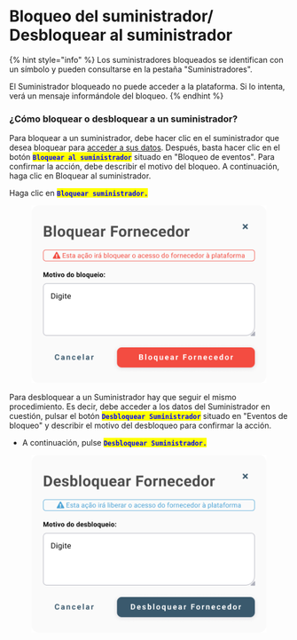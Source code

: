 # Bloqueo del suministrador/ Desbloquear al suministrador

{% hint style="info" %}
Los suministradores bloqueados se identifican con un símbolo y pueden consultarse en la pestaña "Suministradores".

El Suministrador bloqueado no puede acceder a la plataforma. Si lo intenta, verá un mensaje informándole del bloqueo.
{% endhint %}

### ¿Cómo bloquear o desbloquear a un suministrador?

Para bloquear a un suministrador, debe hacer clic en el suministrador que desea bloquear para [acceder a sus datos](./). Después, basta hacer clic en el botón <mark style="color:blue;">**`Bloquear al suministrador`**</mark> situado en "Bloqueo de eventos". Para confirmar la acción, debe describir el motivo del bloqueo. A continuación, haga clic en Bloquear al suministrador.

Haga clic en <mark style="color:blue;">**`Bloquear suministrador.`**</mark>

<figure><img src="../../../.gitbook/assets/Bloquear fornecedor.png" alt=""><figcaption></figcaption></figure>

Para desbloquear a un Suministrador hay que seguir el mismo procedimiento. Es decir, debe acceder a los datos del Suministrador en cuestión, pulsar el botón <mark style="color:blue;">**`Desbloquear Suministrador`**</mark> situado en "Eventos de bloqueo" y describir el motivo del desbloqueo para confirmar la acción.

* A continuación, pulse <mark style="color:blue;">**`Desbloquear Suministrador.`**</mark>

<figure><img src="../../../.gitbook/assets/desbloquear fornecedor.png" alt=""><figcaption></figcaption></figure>
